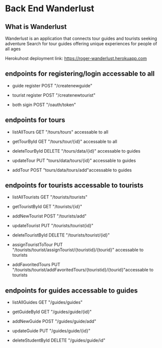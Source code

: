 # Back End Wanderlust

## What is Wanderlust
Wanderlust is an application that connects tour guides and tourists seeking adventure 
Search for tour guides offering unique experiences for people of all ages

Herokuhost deployment link: https://roger-wanderlust.herokuapp.com

## endpoints for registering/login  accessable to all
- guide register POST "/createnewguide"

- tourist register POST "/createnewtourist"

- both sigin POST "/oauth/token"

## endpoints for tours
- listAllTours     GET "/tours/tours" accessable to all


- getTourById   GET "/tours/tour/{id}" accessable to all


- deleteTourById  DELETE "/tours/data/{id}" accessable to guides


- updateTour     PUT "tours/data/tours/{id}" accessable to guides


- addTour    POST "tours/data/tours/add"accessable to guides




## endpoints for tourists accessable to tourists
- listAllTourists GET "/tourists/tourists"

- getTouristById GET "/tourists/{id}"
 

- addNewTourist   POST   "/tourists/add"


- updateTourist     PUT  "/tourists/tourist{id}"


- deleteTouristById   DELETE "/tourists/tourist/{id}"


- assignTouristToTour PUT "/tourists/tourist/assignTourist/{touristid}/{tourid}" accessable to tourists


- addFavoritedTours PUT   "/tourists/tourist/addFavoritedTours/{touristid}/{tourid}"accessable to tourists

## endpoints for guides accessable to guides
- listAllGuides    GET "/guides/guides" 


- getGuideById  GET "/guides/guide/{id}" 


- addNewGuide   POST "/guides/guide/add" 


- updateGuide   PUT  "/guides/guide/{id}" 


- deleteStudentById    DELETE  "/guides/guide/id" 








